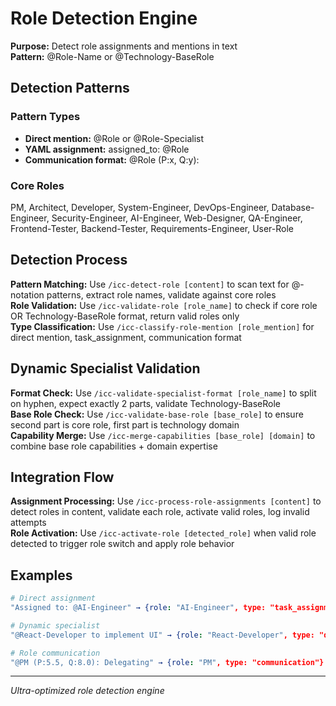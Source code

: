 # Role Detection Engine

**Purpose:** Detect role assignments and mentions in text  
**Pattern:** @Role-Name or @Technology-BaseRole

## Detection Patterns

### Pattern Types
- **Direct mention:** @Role or @Role-Specialist
- **YAML assignment:** assigned_to: @Role
- **Communication format:** @Role (P:x, Q:y):

### Core Roles
PM, Architect, Developer, System-Engineer, DevOps-Engineer, Database-Engineer, Security-Engineer, AI-Engineer, Web-Designer, QA-Engineer, Frontend-Tester, Backend-Tester, Requirements-Engineer, User-Role

## Detection Process

**Pattern Matching:** Use `/icc-detect-role [content]` to scan text for @-notation patterns, extract role names, validate against core roles  
**Role Validation:** Use `/icc-validate-role [role_name]` to check if core role OR Technology-BaseRole format, return valid roles only  
**Type Classification:** Use `/icc-classify-role-mention [role_mention]` for direct mention, task_assignment, communication format

## Dynamic Specialist Validation

**Format Check:** Use `/icc-validate-specialist-format [role_name]` to split on hyphen, expect exactly 2 parts, validate Technology-BaseRole  
**Base Role Check:** Use `/icc-validate-base-role [base_role]` to ensure second part is core role, first part is technology domain  
**Capability Merge:** Use `/icc-merge-capabilities [base_role] [domain]` to combine base role capabilities + domain expertise

## Integration Flow

**Assignment Processing:** Use `/icc-process-role-assignments [content]` to detect roles in content, validate each role, activate valid roles, log invalid attempts  
**Role Activation:** Use `/icc-activate-role [detected_role]` when valid role detected to trigger role switch and apply role behavior

## Examples

```yaml
# Direct assignment
"Assigned to: @AI-Engineer" → {role: "AI-Engineer", type: "task_assignment"}

# Dynamic specialist  
"@React-Developer to implement UI" → {role: "React-Developer", type: "direct_mention"}

# Role communication
"@PM (P:5.5, Q:8.0): Delegating" → {role: "PM", type: "communication"}
```

---
*Ultra-optimized role detection engine*